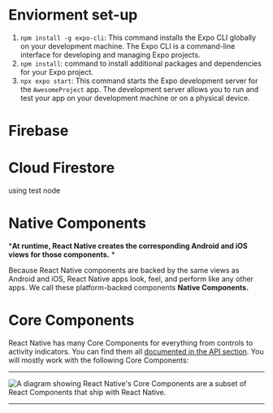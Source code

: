 # Enviorment set-up


1. `npm install -g expo-cli`: This command installs the Expo CLI globally on your development machine. The Expo CLI is a command-line interface for developing and managing Expo projects.
2. `npm install`: command to install additional packages and dependencies for your Expo project.
3. `npx expo start`: This command starts the Expo development server for the `AwesomeProject` app. The development server allows you to run and test your app on your development machine or on a physical device.


# Firebase


# Cloud Firestore

using test node 


# Native Components

***At runtime, React Native creates the corresponding Android and iOS views for those components.** *

Because React Native components are backed by the same views as Android and iOS, React Native apps look, feel, and perform like any other apps. We call these platform-backed components **Native Components.**


# Core Components

React Native has many Core Components for everything from controls to activity indicators. You can find them all [documented in the API section](https://reactnative.dev/docs/components-and-apis). You will mostly work with the following Core Components:

---




![A diagram showing React Native's Core Components are a subset of React Components that ship with React Native.](https://reactnative.dev/docs/assets/diagram_react-native-components.svg)

---
